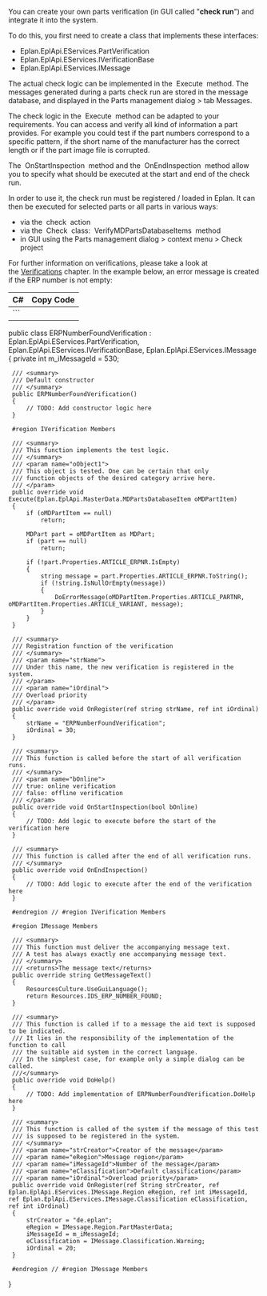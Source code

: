 You can create your own parts verification (in GUI called "**check run**") and integrate it into the system.

To do this, you first need to create a class that implements these interfaces:

* Eplan.EplApi.EServices.PartVerification
* Eplan.EplApi.EServices.IVerificationBase
* Eplan.EplApi.EServices.IMessage

The actual check logic can be implemented in the  Execute  method. The messages generated during a parts check run are stored in the message database, and displayed in the Parts management dialog > tab Messages.

The check logic in the  Execute  method can be adapted to your requirements. You can access and verify all kind of information a part provides. For example you could test if the part numbers correspond to a specific pattern, if the short name of the manufacturer has the correct length or if the part image file is corrupted.

The  OnStartInspection  method and the  OnEndInspection  method allow you to specify what should be executed at the start and end of the check run.

In order to use it, the check run must be registered / loaded in Eplan. It can then be executed for selected parts or all parts in various ways:

* via the  check  action
* via the  Check  class:  VerifyMDPartsDatabaseItems  method
* in GUI using the Parts management dialog > context menu > Check project

For further information on verifications, please take a look at the [Verifications](Verifications.html) chapter. In the example below, an error message is created if the ERP number is not empty:

| C# | Copy Code |
| --- | --- |
| ``` 
 public class ERPNumberFoundVerification : Eplan.EplApi.EServices.PartVerification, Eplan.EplApi.EServices.IVerificationBase, Eplan.EplApi.EServices.IMessage
 {
     private int m_iMessageId = 530;
 
     /// <summary>
     /// Default constructor
     /// </summary>
     public ERPNumberFoundVerification()
     {
         // TODO: Add constructor logic here
     }
 
     #region IVerification Members
 
     /// <summary>
     /// This function implements the test logic. 
     /// </summary>
     /// <param name="oObject1">
     /// This object is tested. One can be certain that only
     /// function objects of the desired category arrive here.
     /// </param>
     public override void Execute(Eplan.EplApi.MasterData.MDPartsDatabaseItem oMDPartItem)
     {
         if (oMDPartItem == null)
             return;
 
         MDPart part = oMDPartItem as MDPart;
         if (part == null)
             return;
        
         if (!part.Properties.ARTICLE_ERPNR.IsEmpty)
         {
             string message = part.Properties.ARTICLE_ERPNR.ToString();
             if (!string.IsNullOrEmpty(message))
             {
                 DoErrorMessage(oMDPartItem.Properties.ARTICLE_PARTNR, oMDPartItem.Properties.ARTICLE_VARIANT, message);
             }
         }
     }         
 
     /// <summary>
     /// Registration function of the verification
     /// </summary>
     /// <param name="strName">
     /// Under this name, the new verification is registered in the system.
     /// </param>
     /// <param name="iOrdinal">
     /// Overload priority 
     /// </param>
     public override void OnRegister(ref string strName, ref int iOrdinal)
     {
         strName = "ERPNumberFoundVerification";
         iOrdinal = 30;
     }
 
     /// <summary>
     /// This function is called before the start of all verification runs.
     /// </summary>
     /// <param name="bOnline">
     /// true: online verification
     /// false: offline verification
     /// </param>
     public override void OnStartInspection(bool bOnline)
     {
         // TODO: Add logic to execute before the start of the verification here
     }
 
     /// <summary>
     /// This function is called after the end of all verification runs.
     /// </summary>
     public override void OnEndInspection()
     {
         // TODO: Add logic to execute after the end of the verification here
     }
 
     #endregion // #region IVerification Members
 
     #region IMessage Members
 
     /// <summary>
     /// This function must deliver the accompanying message text. 
     /// A test has always exactly one accompanying message text. 
     /// </summary>
     /// <returns>The message text</returns>
     public override string GetMessageText()
     { 
         ResourcesCulture.UseGuiLanguage();
         return Resources.IDS_ERP_NUMBER_FOUND;
     }
 
     /// <summary>
     /// This function is called if to a message the aid text is supposed to be indicated. 
     /// It lies in the responsibility of the implementation of the function to call
     /// the suitable aid system in the correct language.
     /// In the simplest case, for example only a simple dialog can be called. 
     ///</summary>
     public override void DoHelp()
     {
         // TODO: Add implementation of ERPNumberFoundVerification.DoHelp here
     }
 
     /// <summary>
     /// This function is called of the system if the message of this test
     /// is supposed to be registered in the system. 
     /// </summary>
     /// <param name="strCreator">Creator of the message</param>
     /// <param name="eRegion">Message region</param>
     /// <param name="iMessageId">Number of the message</param>
     /// <param name="eClassification">Default classification</param>
     /// <param name="iOrdinal">Overload priority</param>
     public override void OnRegister(ref String strCreator, ref Eplan.EplApi.EServices.IMessage.Region eRegion, ref int iMessageId, ref Eplan.EplApi.EServices.IMessage.Classification eClassification, ref int iOrdinal)
     {
         strCreator = "de.eplan";
         eRegion = IMessage.Region.PartMasterData;
         iMessageId = m_iMessageId;
         eClassification = IMessage.Classification.Warning;
         iOrdinal = 20;
     }
 
     #endregion // #region IMessage Members
 }
 ``` | |

